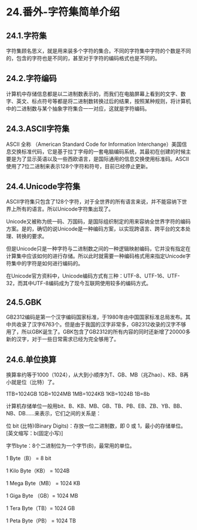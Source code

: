 # 24.番外-字符集简单介绍

## 24.1.字符集

字符集顾名思义，就是用来装多个字符的集合。不同的字符集中字符的个数是不同的，包含的字符也是不同的，甚至对于字符的编码格式也是不同的。

## 24.2.字符编码

计算机中存储信息都是以二进制数表示的，而我们在电脑屏幕上看到的文字、数字、英文、标点符号等都是将二进制数转换过后的结果，按照某种规则，将计算机中的二进制数与某个抽象字符集合一一对应，这就是字符编码。

## 24.3.ASCII字符集

ASCII 全称 （American Standard Code for Information Interchange）美国信息交换标准代码，它是基于拉丁字母的一套电脑编码系统，其最初在创建的时候主要是为了显示英语以及一些西欧语言，是国际通用的信息交换使用标准码。ASCII使用了7位二进制来表示128个字符和符号，目前已经停止更新。

## 24.4.Unicode字符集

ASCII字符集只包含了128个字符，对于全世界的所有语言来说，并不能容纳下世界上所有的语言。所以Unicode字符集出现了。

Unicode又被称为统一码、万国码，是国际组织制定的用来容纳全世界字符的编码方案。是的，确切的说Unicode是一种编码方案，以实现跨语言、跨平台的文本处理、转换的要求。

但是Unicode只是一种字符与二进制数之间的一种逻辑映射编码，它并没有指定在计算集中应该如何的进行存储。所以此时就需要一种编码格式用来指定Unicode字符集中的字符是如何进行编码的。

在Unicode官方资料中，Unicode编码方式有三种：UTF-8、UTF-16、UTF-32，而其中UTF-8编码成为了现今互联网使用较多的编码方式。

## 24.5.GBK

GB2312编码是第一个汉字编码国家标准，于1980年由中国国家标准总局发布。其中共收录了汉字6763个。但是由于我国的汉字非常多，GB2312收录的汉字不够用了，所以GBK诞生了。GBK包含了GB2312的所有内容的同时还新增了20000多新的汉字，对于一些日常需求已经为完全够用了。

## 24.6.单位换算

换算率约等于1000（1024），从大到小顺序为T、GB、MB（兆Zhao）、KB、B再小就是位（比特）了。

1TB=1024GB 1GB=1024MB 1MB=1024KB 1KB=1024B 1B=8b

计算机存储单位一般用bit、B、KB、MB、GB、TB、PB、EB、ZB、YB、BB、NB、DB……来表示，它们之间的关系是：

位 bit (比特)(Binary Digits)：存放一位二进制数，即 0 或 1，最小的存储单位。[英文缩写：b(固定小写)]

字节byte：8个二进制位为一个字节(B)，最常用的单位。

1 Byte（B） = 8 bit

1 Kilo Byte（KB） = 1024B

1 Mega Byte（MB） = 1024 KB

1 Giga Byte （GB）= 1024 MB

1 Tera Byte（TB）= 1024 GB

1 Peta Byte（PB） = 1024 TB